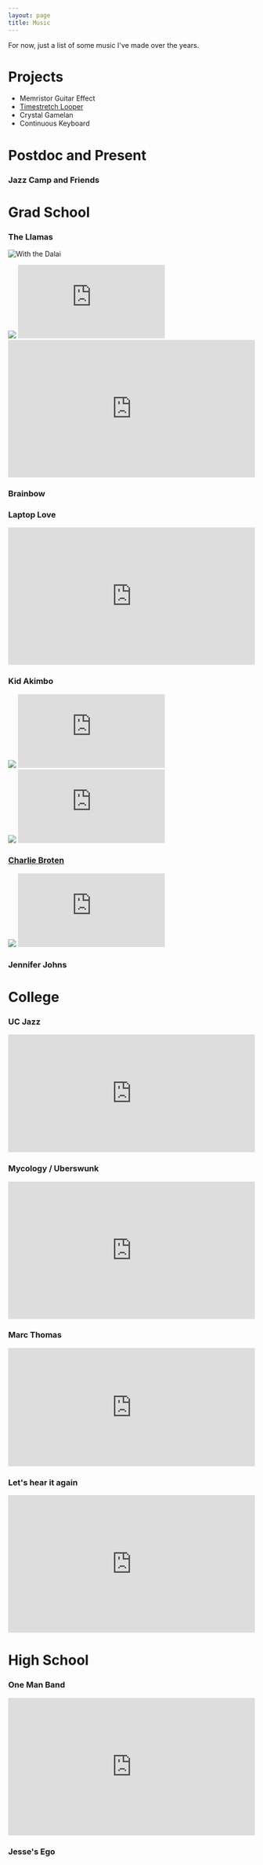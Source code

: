 ```yaml
---
layout: page
title: Music 
---
```


For now, just a list of some music I've made over the years.



# Projects

* Memristor Guitar Effect
* [Timestretch Looper](http://www.maxforlive.com/library/device/1440/timestretch-looper) 
* Crystal Gamelan
* Continuous Keyboard


# Postdoc and Present

### Jazz Camp and Friends


# Grad School

### The Llamas 
![With the Dalai](/assets/dalai-lama-bear.jpg)

<div class="wrapper">
    <div class="h_iframe">
        <!-- a transparent image is preferable -->
        <img class="ratio" src="http://placehold.it/16x9"/>
          <iframe 
          src="https://www.youtube.com/embed/fHJG41Q2VjY?start=5298" 
          frameborder="0" 
          allowfullscreen>
          </iframe>
    </div>
</div>


<iframe style="border: 0; width: 100%; height: 280px;" src="http://bandcamp.com/EmbeddedPlayer/album=2717871358/size=large/bgcol=333333/linkcol=ffffff/artwork=small/transparent=true/" seamless><a href="http://thellamas.bandcamp.com/album/the-llamas">The Llamas by The Llamas</a></iframe>

### Brainbow

### Laptop Love
<iframe style="border: 0; width: 100%; height: 280px;" src="https://bandcamp.com/EmbeddedPlayer/album=1589755408/size=large/bgcol=333333/linkcol=ffffff/artwork=small/transparent=true/" seamless><a href="http://jesseengel.bandcamp.com/album/laptop-love-2">Laptop Love by Jesse Engel</a></iframe>

### Kid Akimbo

<div class="wrapper">
    <div class="h_iframe">
        <!-- a transparent image is preferable -->
        <img class="ratio" src="http://placehold.it/16x9"/>
          <iframe 
          src="https://www.youtube.com/embed/4Tt_PW1hPh4" 
          frameborder="0" 
          allowfullscreen>
          </iframe>
    </div>
</div>

<div class="wrapper">
    <div class="h_iframe">
        <!-- a transparent image is preferable -->
        <img class="ratio" src="http://placehold.it/16x9"/>
          <iframe 
          src="https://www.youtube.com/embed/trj6TsnZfqE" 
          frameborder="0" 
          allowfullscreen>
          </iframe>
    </div>
</div>


<!-- <embed src="http://media.mtvnservices.com/mgid:uma:video:mtv.com:521296/cp~vid%3D521296%26uri%3Dmgid%3Auma%3Avideo%3Amtv.com%3A521296" width="100%" height="288" type="application/x-shockwave-flash" allowFullScreen="true" allowScriptAccess="always" base="."></embed>
 -->

### [Charlie Broten](http://www.charliebroten.com/nick-and-charlie-s-cd)
<div class="wrapper">
    <div class="h_iframe">
        <!-- a transparent image is preferable -->
        <img class="ratio" src="http://placehold.it/16x9"/>
        <iframe src="https://www.youtube.com/embed/wKeaDQh2QJE?list=PLtqki71Lub36CHm688Kyw36izMSDzDuzb" 
        frameborder="0" 
        allowfullscreen></iframe>
    </div>
</div>


### Jennifer Johns

# College

### UC Jazz

<iframe style="border: 0; width: 100%; height: 240px;" src="https://bandcamp.com/EmbeddedPlayer/album=3120010927/size=large/bgcol=333333/linkcol=ffffff/artwork=small/transparent=true/" seamless><a href="http://jesseengel.bandcamp.com/album/uc-jazz-ambassadorial-quintet-live-at-hertz-hall">UC Jazz Ambassadorial Quintet: Live at Hertz Hall by Jesse Engel</a></iframe>

### Mycology / Uberswunk

<iframe style="border: 0; width: 100%; height: 280px;" src="https://bandcamp.com/EmbeddedPlayer/album=1685344858/size=large/bgcol=333333/linkcol=ffffff/artwork=small/transparent=true/" seamless><a href="http://jesseengel.bandcamp.com/album/mycology-live-at-annas-jazz-island">Mycology: Live at Anna&#39;s Jazz Island by Mycology</a></iframe>

### Marc Thomas

<iframe style="border: 0; width: 100%; height: 241px;" src="https://bandcamp.com/EmbeddedPlayer/album=1158917618/size=large/bgcol=333333/linkcol=ffffff/artwork=small/transparent=true/" seamless><a href="http://jesseengel.bandcamp.com/album/marc-thomas-the-open-path-sessions">Marc Thomas: The Open Path Sessions by Marc Thomas</a></iframe>

### Let's hear it again

<iframe style="border: 0; width: 100%; height: 280px;" src="https://bandcamp.com/EmbeddedPlayer/album=1700059390/size=large/bgcol=333333/linkcol=ffffff/artwork=small/transparent=true/" seamless><a href="http://jesseengel.bandcamp.com/album/lets-hear-it-again-2">Let&#39;s Hear it Again by Jesse Engel</a></iframe>

# High School

### One Man Band

<iframe style="border: 0; width: 100%; height: 280px;" src="https://bandcamp.com/EmbeddedPlayer/album=1961286744/size=large/bgcol=333333/linkcol=ffffff/artwork=small/transparent=true/" seamless><a href="http://jesseengel.bandcamp.com/album/one-man-band-2">One Man Band by Jesse Engel</a></iframe>

### Jesse's Ego